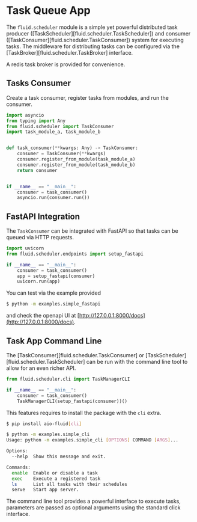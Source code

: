 # Task Queue App

The `fluid.scheduler` module is a simple yet powerful distributed task producer ([TaskScheduler][fluid.scheduler.TaskScheduler]) and consumer ([TaskConsumer][fluid.scheduler.TaskConsumer]) system for executing tasks.
The middleware for distributing tasks can be configured via the [TaskBroker][fluid.scheduler.TaskBroker] interface.

A redis task broker is provided for convenience.

## Tasks Consumer

Create a task consumer, register tasks from modules, and run the consumer.

```python
import asyncio
from typing import Any
from fluid.scheduler import TaskConsumer
import task_module_a, task_module_b


def task_consumer(**kwargs: Any) -> TaskConsumer:
    consumer = TaskConsumer(**kwargs)
    consumer.register_from_module(task_module_a)
    consumer.register_from_module(task_module_b)
    return consumer


if __name__ == "__main__":
    consumer = task_consumer()
    asyncio.run(consumer.run())
```

## FastAPI Integration

The `TaskConsumer` can be integrated with FastAPI so that
tasks can be queued via HTTP requests.

```python
import uvicorn
from fluid.scheduler.endpoints import setup_fastapi

if __name__ == "__main__":
    consumer = task_consumer()
    app = setup_fastapi(consumer)
    uvicorn.run(app)
```

You can test via the example provided

```bash
$ python -m examples.simple_fastapi
```

and check the openapi UI at [http://127.0.0.1:8000/docs](http://127.0.0.1:8000/docs).


## Task App Command Line

The [TaskConsumer][fluid.scheduler.TaskConsumer] or [TaskScheduler][fluid.scheduler.TaskScheduler] can be run with the command line tool to allow for an even richer API.

```python
from fluid.scheduler.cli import TaskManagerCLI

if __name__ == "__main__":
    consumer = task_consumer()
    TaskManagerCLI(setup_fastapi(consumer))()
```

This features requires to install the package with the `cli` extra.

```bash
$ pip install aio-fluid[cli]
```

```bash
$ python -m examples.simple_cli
Usage: python -m examples.simple_cli [OPTIONS] COMMAND [ARGS]...

Options:
  --help  Show this message and exit.

Commands:
  enable  Enable or disable a task
  exec    Execute a registered task
  ls      List all tasks with their schedules
  serve   Start app server.
```

The command line tool provides a powerful interface to execute tasks, parameters are
passed as optional arguments using the standard click interface.
